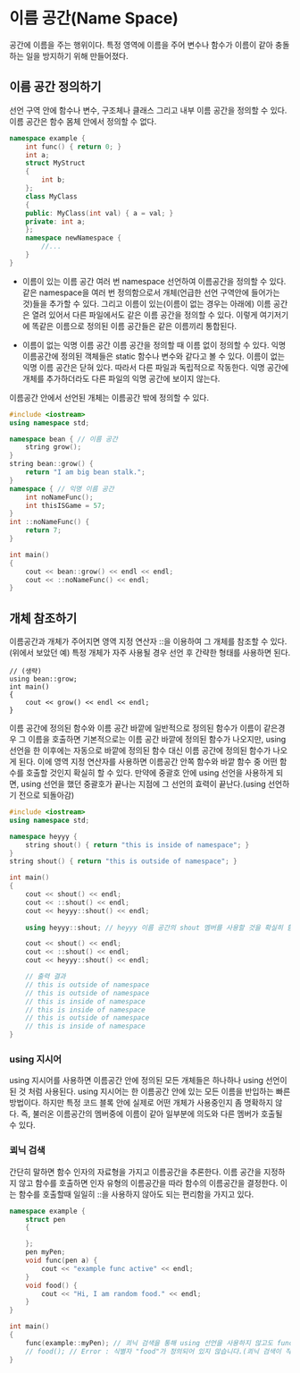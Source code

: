 # 이름 공간(Name Space)

공간에 이름을 주는 행위이다. 특정 영역에 이름을 주어 변수나 함수가 이름이 같아 충돌하는 일을 방지하기 위해 만들어졌다.


## 이름 공간 정의하기
선언 구역 안에 함수나 변수, 구조체나 클래스 그리고 내부 이름 공간을 정의할 수 있다.
이름 공간은 함수 몸체 안에서 정의할 수 없다.
```cpp
namespace example {
    int func() { return 0; }
    int a;
    struct MyStruct
    {
        int b;
    };
    class MyClass
    {
    public: MyClass(int val) { a = val; }
    private: int a;
    };
    namespace newNamespace {
        //...
    }
}
```

* 이름이 있는 이름 공간
여러 번 namespace 선언하여 이름공간을 정의할 수 있다. 같은 namespace을 여러 번 정의함으로서 개체(언급한 선언 구역안에 들어가는 것)들을 추가할 수 있다.
그리고 이름이 있는(이름이 없는 경우는 아래에) 이름 공간은 열려 있어서 다른 파일에서도 같은 이름 공간을 정의할 수 있다.
이렇게 여기저기에 똑같은 이름으로 정의된 이름 공간들은 같은 이름끼리 통합된다.

* 이름이 없는 익명 이름 공간
이름 공간을 정의할 때 이름 없이 정의할 수 있다. 익명 이름공간에 정의된 객체들은 static 함수나 변수와 같다고 볼 수 있다.
이름이 없는 익명 이름 공간은 닫혀 있다. 따라서 다른 파일과 독립적으로 작동한다. 익명 공간에 개체를 추가하더라도 다른 파일의 익명 공간에 보이지 않는다.

이름공간 안에서 선언된 개체는 이름공간 밖에 정의할 수 있다.
```cpp
#include <iostream>
using namespace std;

namespace bean { // 이름 공간
    string grow();
}
string bean::grow() {
    return "I am big bean stalk.";
}
namespace { // 익명 이름 공간
    int noNameFunc();
    int thisISGame = 57;
}
int ::noNameFunc() {
    return 7;
}

int main()
{   
    cout << bean::grow() << endl << endl;
    cout << ::noNameFunc() << endl;
}
```
## 개체 참조하기
이름공간과 개체가 주어지면 영역 지정 연산자 ::을 이용하여 그 개체를 참조할 수 있다.(위에서 보았던 예)
특정 개체가 자주 사용될 경우 선언 후 간략한 형태를 사용하면 된다.
```
// (생략)
using bean::grow;
int main()
{   
    cout << grow() << endl << endl;
}
```
이름 공간에 정의된 함수와 이름 공간 바깥에 일반적으로 정의된 함수가 이름이 같은경우 그 이름을 호출하면 
기본적으로는 이름 공간 바깥에 정의된 함수가 나오지만, using 선언을 한 이후에는 자동으로 바깥에 정의된 함수 대신 이름 공간에 정의된 함수가 나오게 된다.
이에 영역 지정 연산자를 사용하면 이름공간 안쪽 함수와 바깥 함수 중 어떤 함수를 호출할 것인지 확실히 할 수 있다.
만약에 중괄호 안에 using 선언을 사용하게 되면, using 선언을 했던 중괄호가 끝나는 지점에 그 선언의 효력이 끝난다.(using 선언하기 전으로 되돌아감)
```cpp
#include <iostream>
using namespace std;

namespace heyyy {
    string shout() { return "this is inside of namespace"; }
}
string shout() { return "this is outside of namespace"; }

int main()
{   
    cout << shout() << endl;
    cout << ::shout() << endl;
    cout << heyyy::shout() << endl;
    
    using heyyy::shout; // heyyy 이름 공간의 shout 멤버를 사용할 것을 확실히 함.(using 선언이라고 함)

    cout << shout() << endl;
    cout << ::shout() << endl;
    cout << heyyy::shout() << endl;

    // 출력 결과
    // this is outside of namespace
    // this is outside of namespace
    // this is inside of namespace
    // this is inside of namespace
    // this is outside of namespace
    // this is inside of namespace
}
```

### using 지시어
using 지시어를 사용하면 이름공간 안에 정의된 모든 개체들은 하나하나 using 선언이 된 것 처럼 사용된다.
using 지시어는 한 이름공간 안에 있는 모든 이름을 반입하는 빠른 방법이다. 하지만 특정 코드 블록 안에 실제로 어떤 개체가 사용중인지 좀 명확하지 않다.
즉, 불러온 이름공간의 멤버중에 이름이 같아 일부분에 의도와 다른 멤버가 호출될 수 있다.

### 쾨닉 검색
간단히 말하면 함수 인자의 자료형을 가지고 이름공간을 추론한다.
이름 공간을 지정하지 않고 함수를 호출하면 인자 유형의 이름공간을 따라 함수의 이름공간을 결정한다.
이는 함수를 호출할때 일일히 ::을 사용하지 않아도 되는 편리함을 가지고 있다.
```cpp
namespace example {
    struct pen
    {

    };
    pen myPen;
    void func(pen a) {
        cout << "example func active" << endl;
    }
    void food() {
        cout << "Hi, I am random food." << endl;
    }
}

int main()
{
    func(example::myPen); // 쾨닉 검색을 통해 using 선언을 사용하지 않고도 func를 사용할 수 있습니다.
    // food(); // Error : 식별자 "food"가 정의되어 있지 않습니다.(쾨닉 검색이 작동하지 않았습니다.)
}
```


